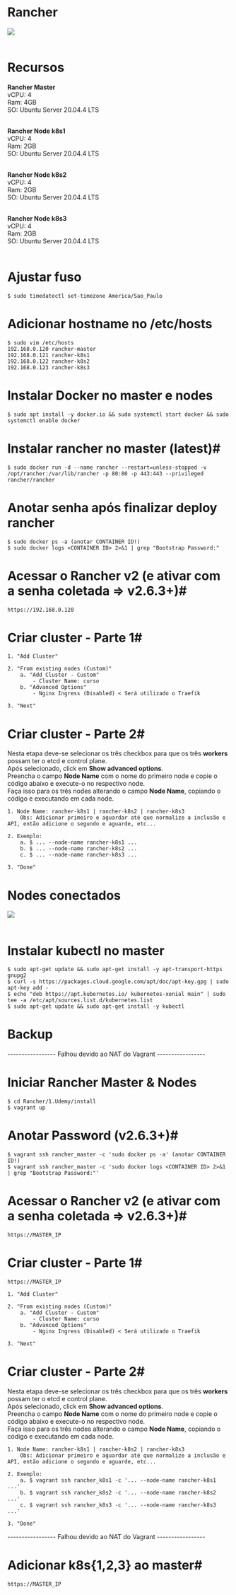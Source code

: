 # Rancher

<kbd>
    <img src="https://github.com/fabiokerber/Rancher/blob/main/1.Udemy/img/190520220826.png">
</kbd>
<br />
<br />

# Recursos #
**Rancher Master**<br>
vCPU: 4<br>
Ram: 4GB<br>
SO: Ubuntu Server 20.04.4 LTS<br>
<br />

**Rancher Node k8s1**<br>
vCPU: 4<br>
Ram: 2GB<br>
SO: Ubuntu Server 20.04.4 LTS<br>
<br />

**Rancher Node k8s2**<br>
vCPU: 4<br>
Ram: 2GB<br>
SO: Ubuntu Server 20.04.4 LTS<br>
<br />

**Rancher Node k8s3**<br>
vCPU: 4<br>
Ram: 2GB<br>
SO: Ubuntu Server 20.04.4 LTS<br>
<br />

# Ajustar fuso #
```
$ sudo timedatectl set-timezone America/Sao_Paulo
```

# Adicionar hostname no /etc/hosts #
```
$ sudo vim /etc/hosts
192.168.0.120 rancher-master
192.168.0.121 rancher-k8s1
192.168.0.122 rancher-k8s2
192.168.0.123 rancher-k8s3
```

# Instalar Docker no master e nodes #
```
$ sudo apt install -y docker.io && sudo systemctl start docker && sudo systemctl enable docker
```

# Instalar rancher no master (latest)#
```
$ sudo docker run -d --name rancher --restart=unless-stopped -v /opt/rancher:/var/lib/rancher -p 80:80 -p 443:443 --privileged rancher/rancher
```

# Anotar senha após finalizar deploy rancher #
```
$ sudo docker ps -a (anotar CONTAINER ID!)
$ sudo docker logs <CONTAINER ID> 2>&1 | grep "Bootstrap Password:"
```

# Acessar o Rancher v2 (e ativar com a senha coletada => v2.6.3+)#
```
https://192.168.0.120
```

# Criar cluster - Parte 1#
```
1. "Add Cluster"

2. "From existing nodes (Custom)"
    a. "Add Cluster - Custom"
        - Cluster Name: curso
    b. "Advanced Options"
        - Nginx Ingress (Disabled) < Será utilizado o Traefik

3. "Next"
```

# Criar cluster - Parte 2#
Nesta etapa deve-se selecionar os três checkbox para que os três **workers** possam ter o etcd e control plane.<br>
Após selecionado, click em **Show advanced options**.<br>
Preencha o campo **Node Name** com o nome do primeiro node e copie o código abaixo e execute-o no respectivo node.<br>
Faça isso para os três nodes alterando o campo **Node Name**, copiando o código e executando em cada node.<br>
```
1. Node Name: rancher-k8s1 | rancher-k8s2 | rancher-k8s3
    Obs: Adicionar primeiro e aguardar até que normalize a inclusão e API, então adicione o segundo e aguarde, etc...

2. Exemplo: 
    a. $ ... --node-name rancher-k8s1 ...
    b. $ ... --node-name rancher-k8s2 ...
    c. $ ... --node-name rancher-k8s3 ...

3. "Done"
```

# Nodes conectados #
<kbd>
    <img src="https://github.com/fabiokerber/Rancher/blob/main/1.Udemy/img/230520220838.png">
</kbd>
<br />
<br />

# Instalar kubectl no master #
```
$ sudo apt-get update && sudo apt-get install -y apt-transport-https gnupg2
$ curl -s https://packages.cloud.google.com/apt/doc/apt-key.gpg | sudo apt-key add -
$ echo "deb https://apt.kubernetes.io/ kubernetes-xenial main" | sudo tee -a /etc/apt/sources.list.d/kubernetes.list
$ sudo apt-get update && sudo apt-get install -y kubectl
```

# Backup

----------------- Falhou devido ao NAT do Vagrant -----------------

# Iniciar Rancher Master & Nodes #
```
$ cd Rancher/1.Udemy/install
$ vagrant up
```

# Anotar Password (v2.6.3+)#
```
$ vagrant ssh rancher_master -c 'sudo docker ps -a' (anotar CONTAINER ID!)
$ vagrant ssh rancher_master -c 'sudo docker logs <CONTAINER ID> 2>&1 | grep "Bootstrap Password:"'
```

# Acessar o Rancher v2 (e ativar com a senha coletada => v2.6.3+)#
```
https://MASTER_IP
```

# Criar cluster - Parte 1#
```
https://MASTER_IP

1. "Add Cluster"

2. "From existing nodes (Custom)"
    a. "Add Cluster - Custom"
        - Cluster Name: curso
    b. "Advanced Options"
        - Nginx Ingress (Disabled) < Será utilizado o Traefik

3. "Next"
```

# Criar cluster - Parte 2#
Nesta etapa deve-se selecionar os três checkbox para que os três **workers** possam ter o etcd e control plane.<br>
Após selecionado, click em **Show advanced options**.<br>
Preencha o campo **Node Name** com o nome do primeiro node e copie o código abaixo e execute-o no respectivo node.<br>
Faça isso para os três nodes alterando o campo **Node Name**, copiando o código e executando em cada node.<br>
```
1. Node Name: rancher-k8s1 | rancher-k8s2 | rancher-k8s3
    Obs: Adicionar primeiro e aguardar até que normalize a inclusão e API, então adicione o segundo e aguarde, etc...

2. Exemplo: 
    a. $ vagrant ssh rancher_k8s1 -c '... --node-name rancher-k8s1 ...'
    b. $ vagrant ssh rancher_k8s2 -c '... --node-name rancher-k8s2 ...'
    c. $ vagrant ssh rancher_k8s3 -c '... --node-name rancher-k8s3 ...'

3. "Done"
```

----------------- Falhou devido ao NAT do Vagrant -----------------

# Adicionar k8s{1,2,3} ao master#
```
https://MASTER_IP
```

